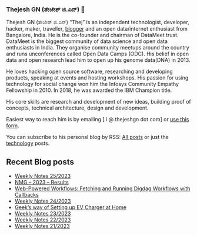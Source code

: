### Thejesh GN (ತೇಜೇಶ್ ಜಿ.ಎನ್) 👋

Thejesh GN (ತೇಜೇಶ್ ಜಿ.ಎನ್) “Thej” is an independent technologist, developer, hacker, maker, traveller, [blogger](https://thejeshgn.com/) and an open data/internet enthusiast from Bangalore, India. He is the co-founder and chairman of DataMeet trust. DataMeet is the biggest community of data science and open data enthusiasts in India. They organise community meetups around the country and runs unconferences called Open Data Camps (ODC). His belief in open data and open research lead him to open up his genome data(DNA) in 2013.

He loves hacking open source software, researching and developing products, speaking at events and hosting workshops. His passion for using technology for social change won him the Infosys Community Empathy Fellowship in 2010. In 2018, he was awarded the IBM Champion title.

His core skills are research and development of new ideas, building proof of concepts, technical architecture, design and development.

Easiest way to reach him is by emailing [ i @ thejeshgn dot com] or [use this form](https://thejeshgn.com/contact/).

You can subscribe to his personal blog by RSS: [All posts](https://feeds.thejeshgn.com/thejeshgn) or just the [technology](https://feeds.thejeshgn.com/technology) posts.

## Recent Blog posts
<!-- BLOG-POST-LIST:START -->
- [Weekly Notes 25/2023](https://thejeshgn.com/2023/06/23/weekly-notes-25-2023/)
- [NMG – 2023 – Results](https://thejeshgn.com/2023/06/21/nmg-2023-results/)
- [Web-Powered Workflows: Fetching and Running Digdag Workflows with Callbacks](https://thejeshgn.com/2023/06/20/web-powered-workflows-fetching-and-running-digdag-workflows-with-callbacks/)
- [Weekly Notes 24/2023](https://thejeshgn.com/2023/06/16/weekly-notes-24-2023/)
- [Geek’s way of Setting up EV Charger at Home](https://thejeshgn.com/2023/06/14/geeks-way-of-setting-up-ev-charger-at-home/)
- [Weekly Notes 23/2023](https://thejeshgn.com/2023/06/09/weekly-notes-23-2023/)
- [Weekly Notes 22/2023](https://thejeshgn.com/2023/06/02/weekly-notes-22-2023/)
- [Weekly Notes 21/2023](https://thejeshgn.com/2023/05/26/weekly-notes-21-2023/)
<!-- BLOG-POST-LIST:END -->
